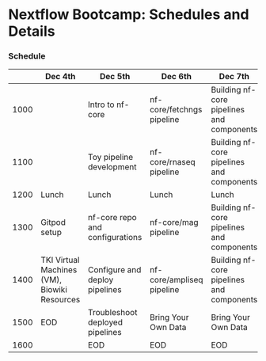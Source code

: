 # Nextflow Bootcamp: Schedules and Details

### Schedule
|      | Dec 4th | Dec 5th | Dec 6th | Dec 7th |Dec 8th |
| ---- | ------  | ------  | ------  | ------  | ------  |
| 1000 |         | Intro to nf-core | nf-core/fetchngs pipeline | Building nf-core pipelines and components | Building nf-core pipelines and components |
| 1100 |         | Toy pipeline development | nf-core/rnaseq pipeline | Building nf-core pipelines and components | Q&A 
| 1200 | Lunch   | Lunch | Lunch | Lunch | EOD
| 1300 | Gitpod setup| nf-core repo and configurations | nf-core/mag pipeline | Building nf-core pipelines and components |
| 1400 | TKI Virtual Machines (VM), Biowiki Resources | Configure and deploy pipelines | nf-core/ampliseq pipeline | Building nf-core pipelines and components |
| 1500 | EOD     | Troubleshoot deployed pipelines | Bring Your Own Data | Bring Your Own Data
| 1600 |         | EOD     | EOD | EOD
